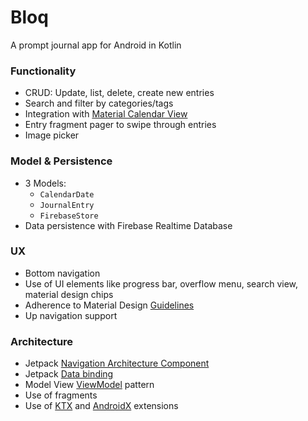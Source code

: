# Bloq
A prompt journal app for Android in Kotlin

### Functionality 
- CRUD: Update, list, delete, create new entries 
- Search and filter by categories/tags 
- Integration with [Material Calendar View](https://github.com/prolificinteractive/material-calendarview)
- Entry fragment pager to swipe through entries
- Image picker

### Model & Persistence
- 3 Models: 
  - `CalendarDate`
  - `JournalEntry`
  - `FirebaseStore`
- Data persistence with Firebase Realtime Database

### UX
- Bottom navigation 
- Use of UI elements like progress bar, overflow menu, search view, material design chips
- Adherence to Material Design [Guidelines](https://material.io/design/guidelines-overview/#addition)
- Up navigation support

### Architecture 
- Jetpack [Navigation Architecture Component](https://developer.android.com/topic/libraries/architecture/navigation.html)
- Jetpack [Data binding](https://developer.android.com/topic/libraries/data-binding/)
- Model View [ViewModel](https://developer.android.com/topic/libraries/architecture/viewmodel) pattern
- Use of fragments
- Use of [KTX](https://developer.android.com/kotlin/ktx) and [AndroidX](https://developer.android.com/jetpack/androidx) extensions
